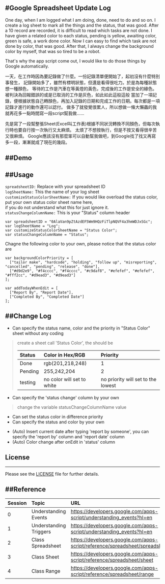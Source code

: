 ﻿#Google Spreadsheet Update Log
--------------------------
One day, when I am logged what I am doing, done, need to do and so on.
I create a log sheet to mark all the things and the status, that was good.
After a 10 record are recorded, it is difficult to read which tasks are not done.
I have given a related color to each status, pending is yellow, awaiting color, green is safe, a work done color.
Now I can easy to find which task are not done by color, that was good.
After that, I always change the background color by myself, that was so tired to be a robot.

That's why the app script come out, I would like to do those things by Google automatically.

一天，在工作時因為要記錄做了什麼。一份記錄清單便開始了，起初沒有什麼特別事發生，
記錄開始多了，雖然有標明狀態，但還是看得很吃力。於是為每種狀態想一種顏色，
等待的工作是汽車在等黃燈的黃色，完成後的工作是安全的綠色。被判決為回報錯誤的或是已取消的工作是灰色，如此如此這般這般
當加了一項記錄，便根據狀態自己轉顏色，再加入記錄的日期和完成工作的日期。每次都是一項記錄才進行的動作還可以認付。
做多了就發覺很累人，所以想做一條大懶蟲的我就再花多一點時間寫一段script幫我做……

先是寫了一段幫整張Sheet(Excel叫工作表)根據不同狀況轉換不同顏色，但每次執行時也要自行按一次執行又太麻煩。
太煩了不想按執行，但是不按又看得很辛苦又很麻煩。
Google應該沒有那麼笨可以自動幫我做吧，到Google找了找又再寫多一段，漸漸就成了現在的幾段。


##Demo
--------------------------
<!--<a href="https://docs.google.com/spreadsheet/ccc?key=0AlaVan9pZtAzdEF5Wm9HQzFiTlpNQVF4a3hmWDJxSGc&usp=sharing" target="_blank">Go to my site Update Log</a>-->

##Usage
--------------------------
`spreadsheetID:` Replace with your spreadsheet ID<br>
`logSheetName:` This the name of your log sheet<br>
`customizeStatusColorSheetName:` If you would like overload the status color, put your own status color sheet name here,<br>
if you do not understand what this for just ignore it.<br>
`statusChangeColumnName:` This is your "Status" column header<br>
```
var spreadsheetID = "0AlaVan9pZtAzdEF5Wm9HQzFiTlpNQVF4a3hmWDJxSGc";
var logSheetName = "Log";
var customizeStatusColorSheetName = "Status Color";
var statusChangeColumnName = "Status";
```

Chagne the following color to your own, please notice that the status color are <br>
```
var backgroundColorPriority = [
  ["tailor make", "hardcode", "holding", "follow up", "misreporting", "cancelled", "pending", "release", "done"],
  ["#d9d2e9", "#f4cccc", "#f4cccc", "#c9daf8", "#efefef", "#efefef", "#fff2cc", "#d9ead3", "#d9ead3"]
];
```
```
var addTodayWhenEdit = [
  ["Report By", "Report Date"],
  ["Completed By", "Completed Date"]
];
```

##Change Log
--------------------------
* Can specify the status name, color and the priority in "Status Color" sheet without any coding

> create a sheet call 'Status Color', the should be
> 
> | Status | Color in Hex/RGB | Priority |
> |:-----|:----------|:---------------|
> | Done | rgb(201,218,248) | 1 |
> | Pending | 255,242,204 | 2 |
> | testing | no color will set to white | no priority will set to the lowest

* Can specify the 'status change' column by your own

> change the variable statusChangeColumnName value

* Can set the status color in difference priority
* Can specify the status and color by your own
- (Auto) Insert current date after typing 'report by someone', you can specify the 'report by' column and 'report date' column
- (Auto) Color change after onEdit in 'status' column

## License
--------------------------
Please see the [LICENSE][license] file for further details.

[license]: https://github.com/keithbox/Google-Spreadsheet-Update-Log/blob/master/LICENSE


##Reference
--------------------------
| Session | Topic | URL | 
|:-----|:----------|:---------------|
| 0 | Understanding Events | <a href="https://developers.google.com/apps-script/understanding_events?hl=en" target="_blank">https://developers.google.com/apps-script/understanding_events?hl=en</a>
| 1 | Understanding Triggers | <a href="https://developers.google.com/apps-script/understanding_events?hl=en" target="_blank">https://developers.google.com/apps-script/understanding_events?hl=en</a>
| 2 | Class Spreadsheet | <a href="https://developers.google.com/apps-script/reference/spreadsheet/spreadsheet" target="_blank">https://developers.google.com/apps-script/reference/spreadsheet/spreadsheet</a>
| 3 | Class Sheet | <a href="https://developers.google.com/apps-script/reference/spreadsheet/sheet" target="_blank">https://developers.google.com/apps-script/reference/spreadsheet/sheet</a>
| 4 | Class Range | <a href="https://developers.google.com/apps-script/reference/spreadsheet/range" target="_blank">https://developers.google.com/apps-script/reference/spreadsheet/range</a>


